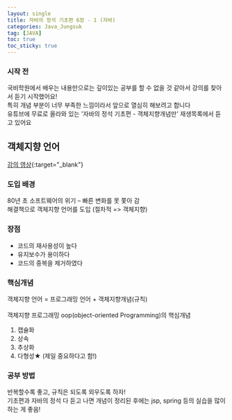```yaml
---
layout: single
title: 자바의 정석 기초편 6장 - 1 (자바)
categories: Java_Jungsuk
tag: [JAVA]
toc: true
toc_sticky: true
---
```


### 시작 전
국비학원에서 배우는 내용만으로는 깊이있는 공부를 할 수 없을 것 같아서 강의를 찾아서 듣기 시작했어요! <br/>
특히 개념 부분이 너무 부족한 느낌이라서 앞으로 열심히 해보려고 합니다 <br/>
유튜브에 무료로 올라와 있는 '자바의 정석 기초편 - 객체지향개념만' 재생목록에서 듣고 있어요

## 객체지향 언어
[강의 영상](https://youtu.be/CXuA31XcBZ0){:target="_blank"}

### 도입 배경
80년 초 소프트웨어의 위기 – 빠른 변화를 못 쫓아 감 <br/>
해결책으로 객체지향 언어를 도입 (절차적 => 객체지향) <br/>

### 장점

 * 코드의 재사용성이 높다
 * 유지보수가 용이하다
 * 코드의 중복을 제거하였다

### 핵심개념
객체지향 언어 = 프로그래밍 언어 + 객체지향개념(규칙)
<br/><br/>
객체지향 프로그래밍 oop(object-oriented Programming)의 핵심개념

 1.	캡슐화
 2.	상속
 3.	추상화
 4.	다형성★ (제일 중요하다고 함!)

### 공부 방법
반복할수록 좋고, 규칙은 되도록 외우도록 하자! <br/>
기초편과 자바의 정석 다 듣고 나면 개념이 정리된 후에는 jsp, spring 등의 실습을 많이 하는 게 좋음!